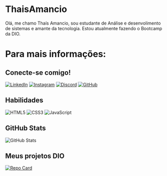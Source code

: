 # ThaisAmancio
Olá, me chamo Thaís Amancio, sou estudante de Análise e desenvolimento de sistemas e amante da tecnologia. Estou atualmente fazendo o Bootcamp da DIO. 

# Para mais informações:

## Conecte-se comigo!
[![LinkedIn](https://img.shields.io/badge/LinkedIn-ec63a1?style=for-the-badge&logo=linkedin&logoColor=0E76A8)](https://www.linkedin.com/in/thaís-amancio-5696a0285/)
[![Instagram](https://img.shields.io/badge/Instagram-ec63a1?style=for-the-badge&logo=instagram)](https://www.instagram.com/peachnx._?igshid=MzRlODBiNWFlZA==/)
[![Discord](https://img.shields.io/badge/Discord-ec63a1?style=for-the-badge&logo=discord)](https://www.discord.com/in/peachnx/)
[![GitHub](https://img.shields.io/badge/GitHub-ec63a1?style=for-the-badge&logo=GitHub&logoColor=0E76A8)](https://www.github.com/ThaisAmancio/)

## Habilidades
![HTML5](https://img.shields.io/badge/HTML5-ec63a1?style=for-the-badge&logo=html5)
![CSS3](https://img.shields.io/badge/CSS3-ec63a1?style=for-the-badge&logo=css3&logoColor=264CE4)
![JavaScript](https://img.shields.io/badge/JavaScript-ec63a1?style=for-the-badge&logo=javascript)


## GitHub Stats

![GitHub Stats](https://github-readme-stats.vercel.app/api?username=ThaisAmancio&theme=transparent&bg_color=ec63a1&border_color=fff&show_icons=true&icon_color=fff&title_color=fff&text_color=FFF)

## Meus projetos DIO
[![Repo Card](https://github-readme-stats.vercel.app/api/pin/?username=ThaisAmancio&repo=dio-lab-open-source&bg_color=ec63a1&border_color=fff&show_icons=true&icon_color=fff&title_color=fff&text_color=FFF)](https://github.com/ThaisAmancio/dio-lab-open-source)
